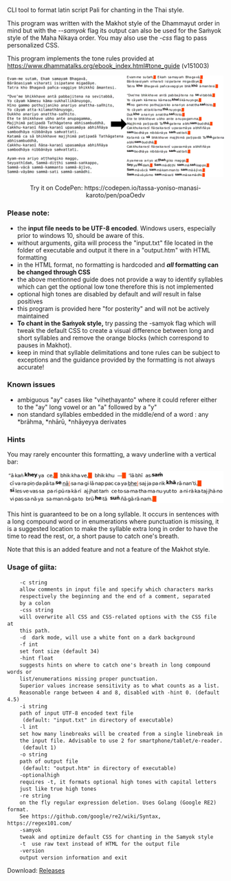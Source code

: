 CLI tool to format latin script Pali for chanting in the Thai style.

This program was written with the Makhot style of the Dhammayut order in mind but with the *--samyok* flag its output can also be used for the Saṁyok style of the Maha Nikaya order. You may also use the *-css* flag to pass personalized CSS.

This program implements the tone rules provided at https://www.dhammatalks.org/ebook_index.html#tone_guide (v151003)

<img src="https://github.com/tassa-yoniso-manasi-karoto/giita/blob/main/img.webp">
<p align="center">Try it on CodePen: https://codepen.io/tassa-yoniso-manasi-karoto/pen/poaOedv</p>

### Please note:
- the **input file needs to be UTF-8 encoded**. Windows users, especially prior to windows 10, should be aware of this.
- without arguments, giita will process the "input.txt" file located in the folder of executable and output it there in a "output.htm" with HTML formatting
- in the HTML format, no formatting is hardcoded and **_all_ formatting can be changed through CSS**
- the above mentionned guide does not provide a way to identify syllables which can get the optional low tone therefore this is not implemented
- optional high tones are disabled by default and *will* result in false positives
- this program is provided here "for posterity" and will not be actively maintained
- **To chant in the Saṁyok style,** try passing the -samyok flag which will tweak the default CSS to create a visual difference between long and short syllables and remove the orange blocks (which correspond to pauses in Makhot).
- keep in mind that syllable delimitations and tone rules can be subject to exceptions and the guidance provided by the formatting is not always accurate!

### Known issues
- ambiguous "ay" cases like "viheṭhayanto" where it could referer either to the "ay" long vowel or an "a" followed by a "y"
- non standard syllables embedded in the middle/end of a word : any \*brāhma, \*nhārū, \*nhāyeyya derivates

### Hints

You may rarely encounter this formatting, a wavy underline with a vertical bar:

<img src="https://github.com/tassa-yoniso-manasi-karoto/giita/blob/main/hints.webp">

This hint is guaranteed to be on a long syllable. It occurs in sentences with a long compound word or in enumerations where punctuation is missing, it is a suggested location to make the syllable extra long in order to have the time to read the rest, or, a short pause to catch one's breath.

Note that this is an added feature and not a feature of the Makhot style.


### Usage of giita:
        -c string
    	allow comments in input file and specify which characters marks
    	respectively the beginning and the end of a comment, separated
    	by a colon
        -css string
    	will overwrite all CSS and CSS-related options with the CSS file at
    	this path.
        -d	dark mode, will use a white font on a dark background
        -f int
    	set font size (default 34)
        -hint float
    	suggests hints on where to catch one's breath in long compound words or
    	list/enumerations missing proper punctuation.
    	Superior values increase sensitivity as to what counts as a list.
    	Reasonable range between 4 and 8, disabled with -hint 0. (default 4.5)
        -i string
    	path of input UTF-8 encoded text file
    	 (default: "input.txt" in directory of executable)
        -l int
    	set how many linebreaks will be created from a single linebreak in
    	the input file. Advisable to use 2 for smartphone/tablet/e-reader.
    	 (default 1)
        -o string
    	path of output file
    	 (default: "output.htm" in directory of executable)
        -optionalhigh
    	requires -t, it formats optional high tones with capital letters
    	just like true high tones
        -re string
    	on the fly regular expression deletion. Uses Golang (Google RE2) format.
    	See https://github.com/google/re2/wiki/Syntax, https://regex101.com/
        -samyok
    	tweak and optimize default CSS for chanting in the Samyok style
        -t	use raw text instead of HTML for the output file
        -version
    	output version information and exit


Download: [Releases](https://github.com/tassa-yoniso-manasi-karoto/giita/releases)
